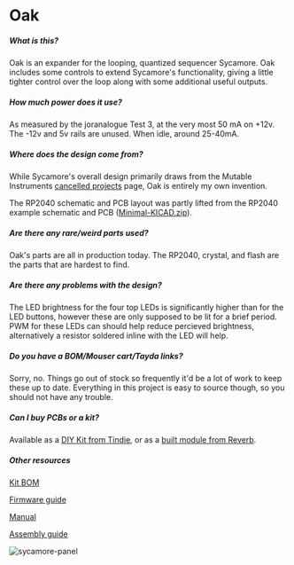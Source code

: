 # Oak

##### What is this?

Oak is an expander for the looping, quantized sequencer Sycamore. Oak includes some controls to extend Sycamore's functionality, giving a little tighter control over the loop along with some additional useful outputs.

##### How much power does it use?

As measured by the joranalogue Test 3, at the very most 50 mA on +12v. The -12v and 5v rails are unused. When idle, around 25-40mA.

##### Where does the design come from?

While Sycamore's overall design primarily draws from the Mutable Instruments [cancelled projects](https://pichenettes.github.io/mutable-instruments-documentation/trivia_and_history/cancelled_projects/) page, Oak is entirely my own invention.

The RP2040 schematic and PCB layout was partly lifted from the RP2040 example schematic and PCB ([Minimal-KICAD.zip](https://datasheets.raspberrypi.com/rp2040/Minimal-KiCAD.zip)).

##### Are there any rare/weird parts used?

Oak's parts are all in production today. The RP2040, crystal, and flash are the parts that are hardest to find.

##### Are there any problems with the design?

The LED brightness for the four top LEDs is significantly higher than for the LED buttons, however these are only supposed to be lit for a brief period. PWM for these LEDs can should help reduce percieved brightness, alternatively a resistor soldered inline with the LED will help.

##### Do you have a BOM/Mouser cart/Tayda links?

Sorry, no. Things go out of stock so frequently it'd be a lot of work to keep these up to date. Everything in this project is easy to source though, so you should not have any trouble.

##### Can I buy PCBs or a kit?

Available as a [DIY Kit from Tindie](https://www.tindie.com/products/divergentwaves/oak/), or as a [built module from Reverb](https://reverb.com/uk/item/85429774-divergent-waves-oak).

##### Other resources

[Kit BOM](BOM.md)

[Firmware guide](FIRMWARE.md)

[Manual](MANUAL.md)

[Assembly guide](ASSEMBLY.md)

![sycamore-panel](images/panel.png)